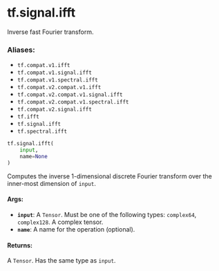 <div itemscope itemtype="http://developers.google.com/ReferenceObject">
<meta itemprop="name" content="tf.signal.ifft" />
<meta itemprop="path" content="Stable" />
</div>

# tf.signal.ifft

Inverse fast Fourier transform.

### Aliases:

* `tf.compat.v1.ifft`
* `tf.compat.v1.signal.ifft`
* `tf.compat.v1.spectral.ifft`
* `tf.compat.v2.compat.v1.ifft`
* `tf.compat.v2.compat.v1.signal.ifft`
* `tf.compat.v2.compat.v1.spectral.ifft`
* `tf.compat.v2.signal.ifft`
* `tf.ifft`
* `tf.signal.ifft`
* `tf.spectral.ifft`

``` python
tf.signal.ifft(
    input,
    name=None
)
```

<!-- Placeholder for "Used in" -->

Computes the inverse 1-dimensional discrete Fourier transform over the
inner-most dimension of `input`.

#### Args:


* <b>`input`</b>: A `Tensor`. Must be one of the following types: `complex64`, `complex128`.
  A complex tensor.
* <b>`name`</b>: A name for the operation (optional).


#### Returns:

A `Tensor`. Has the same type as `input`.
